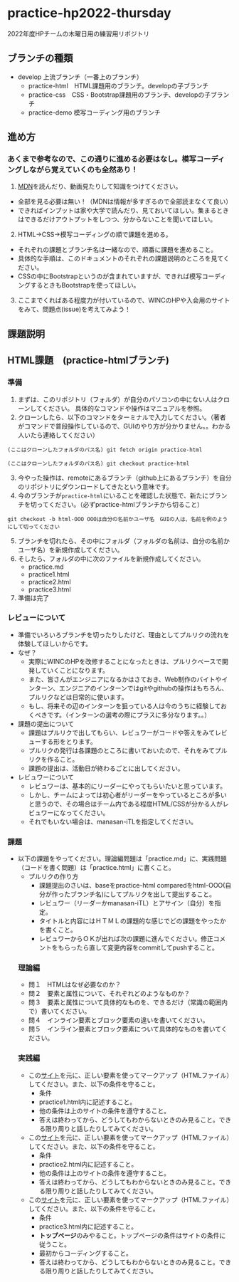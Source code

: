 # practice-hp2022-thursday
2022年度HPチームの木曜日用の練習用リポジトリ

## ブランチの種類
- develop 上流ブランチ（一番上のブランチ）
  - practice-html　HTML課題用のブランチ。developの子ブランチ
  - practice-css　CSS・Bootstrap課題用のブランチ、developの子ブランチ
  - practice-demo  模写コーディング用のブランチ

## 進め方
### あくまで参考なので、この通りに進める必要はなし。模写コーディングしながら覚えていくのも全然あり！
1. [MDN](https://developer.mozilla.org/ja/docs/Web)を読んだり、動画見たりして知識をつけてください。
  - 全部を見る必要は無い！（MDNは情報が多すぎるので全部読まなくて良い）
  - できればインプットは家や大学で読んだり、見ておいてほしい。集まるときはできるだけアウトプットをしつつ、分からないことを聞いてほしい。
2. HTML→CSS→模写コーディングの順で課題を進める。
  - それぞれの課題とブランチ名は一緒なので、順番に課題を進めること。
  - 具体的な手順は、このドキュメントのそれぞれの課題説明のところを見てください。
  - CSSの中にBootstrapというのが含まれていますが、できれば模写コーディングするときもBootstrapを使ってほしい。
3. ここまでくればある程度力が付いているので、WINCのHPや入会用のサイトをみて、問題点(issue)を考えてみよう！

## 課題説明

## HTML課題　(practice-htmlブランチ)
### 準備
1. まずは、このリポジトリ（フォルダ）が自分のパソコンの中にない人はクローンしてください。 具体的なコマンドや操作はマニュアルを参照。
2. クローンしたら、以下のコマンドをターミナルで入力してください。（著者がコマンドで普段操作しているので、GUIのやり方が分かりません。。わかる人いたら連絡してください）
  ```
  (ここはクローンしたフォルダのパス名) git fetch origin practice-html
  
  ```
  
  ```
  (ここはクローンしたフォルダのパス名) git checkout practice-html
  
  ```
  3. 今やった操作は、remoteにあるブランチ（github上にあるブランチ）を自分のリポジトリにダウンロードしてきたという意味です。
  4. 今のブランチが`practice-html`にいることを確認した状態で、新たにブランチを切ってください。（必ずpractice-htmlブランチから切ること）
  ```
  git checkout -b html-OOO OOOは自分の名前かユーザ名　GUIの人は、名前を例のようにして切ってください
  ```
  5. ブランチを切れたら、その中にフォルダ（フォルダの名前は、自分の名前かユーザ名）を新規作成してください。
  6. そしたら、フォルダの中に次のファイルを新規作成してください。
      - practice.md
      - practice1.html
      - practice2.html
      - practice3.html
  7. 準備は完了

### レビューについて
- 準備でいろいろブランチを切ったりしたけど、理由としてプルリクの流れを体験してほしいからです。
- なぜ？
  - 実際にWINCのHPを改修することになったときは、プルリクベースで開発していくことになります。
  - また、皆さんがエンジニアになるかはさておき、Web制作のバイトやインターン、エンジニアのインターンではgitやgithubの操作はもちろん、プルリクなどは日常的に使います。
  - もし、将来その辺のインターンを狙っている人は今のうちに経験しておくべきです。（インターンの選考の際にプラスに多分なります。。） 
- 課題の提出について
  - 課題はプルリクで出してもらい、レビュワーがコードや答えをみてレビューする形をとります。
  - プルリクの発行は各課題のところに書いておいたので、それをみてプルリクを作ること。
  - 課題の提出は、活動日が終わるごとに出してください。
- レビュワーについて
  - レビュワーは、基本的にリーダーにやってもらいたいと思っています。
  - しかし、チームによっては初心者がリーダーをやっているところが多いと思うので、その場合はチーム内である程度HTML/CSSが分かる人がレビュワーになってください。
  - それでもいない場合は、manasan-iTLを指定してください。
### 課題
- 以下の課題をやってください。理論編問題は「practice.md」に、実践問題（コードを書く問題）は「practice.html」に書くこと。
  - プルリクの作り方
    - 課題提出のさいは、baseをpractice-html comparedをhtml-OOO(自分が作ったブランチ名)にしてプルリクを出して提出すること。
    - レビュワー（リーダーかmanasan-iTL）とアサイン（自分）を指定。
    - タイトルと内容にはＨＴＭＬの課題的な感じでどの課題をやったかを書くこと。
    - レビュワーからＯＫが出れば次の課題に進んでください。修正コメントをもらったら直して変更内容をcommitしてpushすること。
  ### 理論編
    - 問１　HTMLはなぜ必要なのか？
    - 問２　要素と属性について、それぞれどのようなものか？
    - 問３　要素と属性について具体的なものを、できるだけ（常識の範囲内で）書いてください。
    - 問４　インライン要素とブロック要素の違いを書いてください。
    - 問５　インライン要素とブロック要素について具体的なものを書いてください。
  ### 実践編
  - この[サイト](https://creatorquest.jp/lessons/html/traning1/)を元に、正しい要素を使ってマークアップ（HTMLファイル）してください。また、以下の条件を守ること。
    - 条件
    - practice1.html内に記述すること。
    - 他の条件は上のサイトの条件を遵守すること。
    - 答えは終わってから、どうしてもわからないときのみ見ること。できる限り周りと話したりしてみてください。
  - この[サイト](https://creatorquest.jp/lessons/html/traning2/)を元に、正しい要素を使ってマークアップ（HTMLファイル）してください。また、以下の条件を守ること。
    - 条件
    - practice2.html内に記述すること。
    - 他の条件は上のサイトの条件を遵守すること。
    - 答えは終わってから、どうしてもわからないときのみ見ること。できる限り周りと話したりしてみてください。
  - この[サイト](https://creatorquest.jp/lessons/html/traning2/)を元に、正しい要素を使ってマークアップ（HTMLファイル）してください。また、以下の条件を守ること。
    - 条件
    - practice3.html内に記述すること。
    - **トップページ**のみやること。トップページの条件はサイトの条件に従うこと。
    - 最初からコーディングすること。
    - 答えは終わってから、どうしてもわからないときのみ見ること。できる限り周りと話したりしてみてください。

